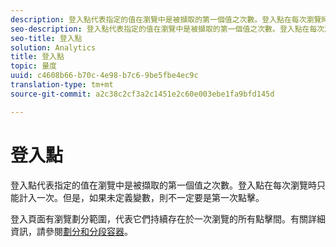 ```yaml
---
description: 登入點代表指定的值在瀏覽中是被擷取的第一個值之次數。登入點在每次瀏覽時只能計入一次。但是，如果未定義變數，則不一定要是第一次點擊。
seo-description: 登入點代表指定的值在瀏覽中是被擷取的第一個值之次數。登入點在每次瀏覽時只能計入一次。但是，如果未定義變數，則不一定要是第一次點擊。
seo-title: 登入點
solution: Analytics
title: 登入點
topic: 量度
uuid: c4608b66-b70c-4e98-b7c6-9be5fbe4ec9c
translation-type: tm+mt
source-git-commit: a2c38c2cf3a2c1451e2c60e003ebe1fa9bfd145d

---
```



# 登入點

登入點代表指定的值在瀏覽中是被擷取的第一個值之次數。登入點在每次瀏覽時只能計入一次。但是，如果未定義變數，則不一定要是第一次點擊。

登入頁面有瀏覽劃分範圍，代表它們持續存在於一次瀏覽的所有點擊間。有關詳細資訊，請參閱[劃分和分段容器](https://marketing.adobe.com/resources/help/en_US/sc/user/c_Breakdown_and_segmentation_containers.html)。
